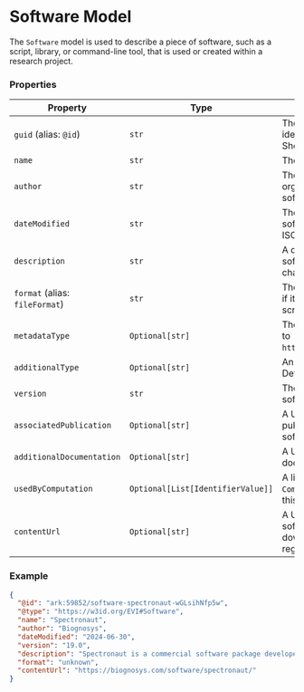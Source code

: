 # Software Model

The `Software` model is used to describe a piece of software, such as a script, library, or command-line tool, that is used or created within a research project.

### Properties

| Property                       | Type                              | Description                                                                             | Required |
| ------------------------------ | --------------------------------- | --------------------------------------------------------------------------------------- | :------: |
| `guid` (alias: `@id`)          | `str`                             | The unique, resolvable identifier for the Software. Should be an ARK.                   |   Yes    |
| `name`                         | `str`                             | The name of the software.                                                               |   Yes    |
| `author`                       | `str`                             | The person, people, or organization that created the software (min 4 characters).       |   Yes    |
| `dateModified`                 | `str`                             | The date this version of the software was last modified, in ISO 8601 format.            |   Yes    |
| `description`                  | `str`                             | A detailed description of the software's function (min 10 characters).                  |   Yes    |
| `format` (alias: `fileFormat`) | `str`                             | The file format of the software if it's a file (e.g., "Python script", "Docker image"). |   Yes    |
| `metadataType`                 | `Optional[str]`                   | The schema.org type. Defaults to `https://w3id.org/EVI#Software`.                       |    No    |
| `additionalType`               | `Optional[str]`                   | An additional type identifier. Defaults to "Software".                                  |    No    |
| `version`                      | `str`                             | The version string of the software. Defaults to "0.1.0".                                |    No    |
| `associatedPublication`        | `Optional[str]`                   | A URL or citation for a publication that describes the software.                        |    No    |
| `additionalDocumentation`      | `Optional[str]`                   | A URL for the software's documentation.                                                 |    No    |
| `usedByComputation`            | `Optional[List[IdentifierValue]]` | A list of links (by `@id`) to `Computation` entities that used this software.           |    No    |
| `contentUrl`                   | `Optional[str]`                   | A URL pointing to the software's source code, download page, or container registry.     |    No    |

### Example

```json
{
  "@id": "ark:59852/software-spectronaut-wGLsihNfp5w",
  "@type": "https://w3id.org/EVI#Software",
  "name": "Spectronaut",
  "author": "Biognosys",
  "dateModified": "2024-06-30",
  "version": "19.0",
  "description": "Spectronaut is a commercial software package developed by Biognosys for the analysis of mass spectrometry-based proteomics data.",
  "format": "unknown",
  "contentUrl": "https://biognosys.com/software/spectronaut/"
}
```
